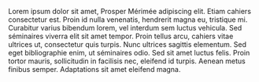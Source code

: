 Lorem ipsum dolor sit amet, Prosper Mérimée adipiscing elit. Etiam cahiers consectetur est. Proin id nulla venenatis, hendrerit magna eu, tristique mi. Curabitur varius bibendum lorem, vel interdum sem luctus vehicula. Sed séminaires viverra elit sit amet tempor. Proin tellus arcu, cahiers vitae ultrices ut, consectetur quis turpis. Nunc ultrices sagittis elementum. Sed eget bibliographie enim, ut séminaires odio. Sed sit amet luctus felis. Proin tortor mauris, sollicitudin in facilisis nec, eleifend id turpis. Aenean metus finibus semper. Adaptations sit amet eleifend magna.